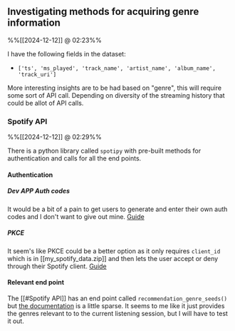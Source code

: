 
## Investigating methods for acquiring genre information
%%[[2024-12-12]] @ 02:23%%

I have the following fields in the dataset: 
- `['ts', 'ms_played', 'track_name', 'artist_name', 'album_name', 'track_uri']`

More interesting insights are to be had based on "genre", this will require some sort of API call. Depending on diversity of the streaming history that could be allot of API calls. 

### Spotify API
%%[[2024-12-12]] @ 02:29%%

There is a python library called `spotipy` with pre-built methods for authentication and calls for all the end points. 

#### Authentication

##### Dev APP Auth codes
It would be a bit of a pain to get users to generate and enter their own auth codes and I don't want to give out mine. 
[Guide](https://developer.spotify.com/documentation/web-api/concepts/apps)

##### PKCE
It seem's like PKCE could be a better option as it only requires `client_id` which is in [[my_spotify_data.zip]] and then lets the user accept or deny through their Spotify client. 
[Guide](https://developer.spotify.com/documentation/web-api/tutorials/code-pkce-flow)

#### Relevant end point

The [[#Spotify API]] has an end point called `recommendation_genre_seeds()` but [the documentation](https://developer.spotify.com/documentation/web-api/reference/get-recommendation-genres) is a little sparse. It seems to me like it just provides the genres relevant to to the current listening session, but I will have to test it out.